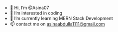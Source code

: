 - 👋 Hi, I’m @Asina07
- 👀 I’m interested in coding
- 🌱 I’m currently learning MERN Stack Development
- 📫 contact me on asinaabdulla1111@gmail.com

<!---
Asina07/Asina07 is a ✨ special ✨ repository because its `README.md` (this file) appears on your GitHub profile.
You can click the Preview link to take a look at your changes.
--->
